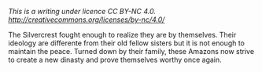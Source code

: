 *This is a writing under licence CC BY-NC 4.0. http://creativecommons.org/licenses/by-nc/4.0/*

The Silvercrest fought enough to realize they are by themselves. Their ideology are differente from their old fellow sisters but it is not enough to maintain the peace. Turned down by their family, these Amazons now strive to create a new dinasty  and prove themselves worthy once again.
